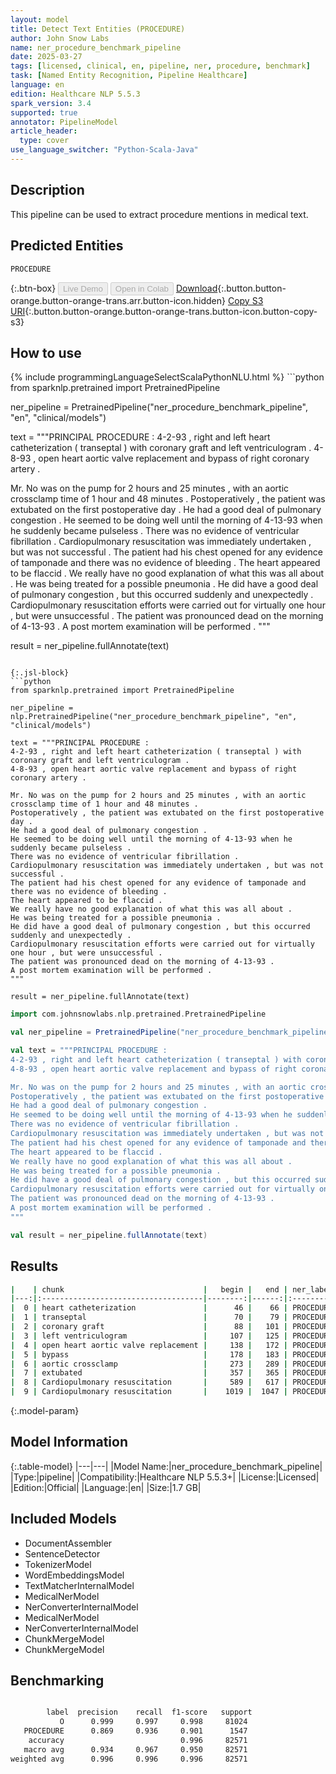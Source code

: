 ```yaml
---
layout: model
title: Detect Text Entities (PROCEDURE)
author: John Snow Labs
name: ner_procedure_benchmark_pipeline
date: 2025-03-27
tags: [licensed, clinical, en, pipeline, ner, procedure, benchmark]
task: [Named Entity Recognition, Pipeline Healthcare]
language: en
edition: Healthcare NLP 5.5.3
spark_version: 3.4
supported: true
annotator: PipelineModel
article_header:
  type: cover
use_language_switcher: "Python-Scala-Java"
---
```


## Description

This pipeline can be used to extract procedure mentions in medical text.

## Predicted Entities

`PROCEDURE`

{:.btn-box}
<button class="button button-orange" disabled>Live Demo</button>
<button class="button button-orange" disabled>Open in Colab</button>
[Download](https://s3.amazonaws.com/auxdata.johnsnowlabs.com/clinical/models/ner_procedure_benchmark_pipeline_en_5.5.3_3.4_1743115349171.zip){:.button.button-orange.button-orange-trans.arr.button-icon.hidden}
[Copy S3 URI](s3://auxdata.johnsnowlabs.com/clinical/models/ner_procedure_benchmark_pipeline_en_5.5.3_3.4_1743115349171.zip){:.button.button-orange.button-orange-trans.button-icon.button-copy-s3}

## How to use



<div class="tabs-box" markdown="1">
{% include programmingLanguageSelectScalaPythonNLU.html %}
```python
from sparknlp.pretrained import PretrainedPipeline

ner_pipeline = PretrainedPipeline("ner_procedure_benchmark_pipeline", "en", "clinical/models")

text = """PRINCIPAL PROCEDURE :
4-2-93 , right and left heart catheterization ( transeptal ) with coronary graft and left ventriculogram .
4-8-93 , open heart aortic valve replacement and bypass of right coronary artery .

Mr. No was on the pump for 2 hours and 25 minutes , with an aortic crossclamp time of 1 hour and 48 minutes .
Postoperatively , the patient was extubated on the first postoperative day .
He had a good deal of pulmonary congestion .
He seemed to be doing well until the morning of 4-13-93 when he suddenly became pulseless .
There was no evidence of ventricular fibrillation .
Cardiopulmonary resuscitation was immediately undertaken , but was not successful .
The patient had his chest opened for any evidence of tamponade and there was no evidence of bleeding .
The heart appeared to be flaccid .
We really have no good explanation of what this was all about .
He was being treated for a possible pneumonia .
He did have a good deal of pulmonary congestion , but this occurred suddenly and unexpectedly .
Cardiopulmonary resuscitation efforts were carried out for virtually one hour , but were unsuccessful .
The patient was pronounced dead on the morning of 4-13-93 .
A post mortem examination will be performed .
"""

result = ner_pipeline.fullAnnotate(text)
```

{:.jsl-block}
```python
from sparknlp.pretrained import PretrainedPipeline

ner_pipeline = nlp.PretrainedPipeline("ner_procedure_benchmark_pipeline", "en", "clinical/models")

text = """PRINCIPAL PROCEDURE :
4-2-93 , right and left heart catheterization ( transeptal ) with coronary graft and left ventriculogram .
4-8-93 , open heart aortic valve replacement and bypass of right coronary artery .

Mr. No was on the pump for 2 hours and 25 minutes , with an aortic crossclamp time of 1 hour and 48 minutes .
Postoperatively , the patient was extubated on the first postoperative day .
He had a good deal of pulmonary congestion .
He seemed to be doing well until the morning of 4-13-93 when he suddenly became pulseless .
There was no evidence of ventricular fibrillation .
Cardiopulmonary resuscitation was immediately undertaken , but was not successful .
The patient had his chest opened for any evidence of tamponade and there was no evidence of bleeding .
The heart appeared to be flaccid .
We really have no good explanation of what this was all about .
He was being treated for a possible pneumonia .
He did have a good deal of pulmonary congestion , but this occurred suddenly and unexpectedly .
Cardiopulmonary resuscitation efforts were carried out for virtually one hour , but were unsuccessful .
The patient was pronounced dead on the morning of 4-13-93 .
A post mortem examination will be performed .
"""

result = ner_pipeline.fullAnnotate(text)
```
```scala
import com.johnsnowlabs.nlp.pretrained.PretrainedPipeline

val ner_pipeline = PretrainedPipeline("ner_procedure_benchmark_pipeline", "en", "clinical/models")

val text = """PRINCIPAL PROCEDURE :
4-2-93 , right and left heart catheterization ( transeptal ) with coronary graft and left ventriculogram .
4-8-93 , open heart aortic valve replacement and bypass of right coronary artery .

Mr. No was on the pump for 2 hours and 25 minutes , with an aortic crossclamp time of 1 hour and 48 minutes .
Postoperatively , the patient was extubated on the first postoperative day .
He had a good deal of pulmonary congestion .
He seemed to be doing well until the morning of 4-13-93 when he suddenly became pulseless .
There was no evidence of ventricular fibrillation .
Cardiopulmonary resuscitation was immediately undertaken , but was not successful .
The patient had his chest opened for any evidence of tamponade and there was no evidence of bleeding .
The heart appeared to be flaccid .
We really have no good explanation of what this was all about .
He was being treated for a possible pneumonia .
He did have a good deal of pulmonary congestion , but this occurred suddenly and unexpectedly .
Cardiopulmonary resuscitation efforts were carried out for virtually one hour , but were unsuccessful .
The patient was pronounced dead on the morning of 4-13-93 .
A post mortem examination will be performed .
"""

val result = ner_pipeline.fullAnnotate(text)
```
</div>

## Results

```bash
|    | chunk                               |   begin |   end | ner_label   |
|---:|:------------------------------------|--------:|------:|:------------|
|  0 | heart catheterization               |      46 |    66 | PROCEDURE   |
|  1 | transeptal                          |      70 |    79 | PROCEDURE   |
|  2 | coronary graft                      |      88 |   101 | PROCEDURE   |
|  3 | left ventriculogram                 |     107 |   125 | PROCEDURE   |
|  4 | open heart aortic valve replacement |     138 |   172 | PROCEDURE   |
|  5 | bypass                              |     178 |   183 | PROCEDURE   |
|  6 | aortic crossclamp                   |     273 |   289 | PROCEDURE   |
|  7 | extubated                           |     357 |   365 | PROCEDURE   |
|  8 | Cardiopulmonary resuscitation       |     589 |   617 | PROCEDURE   |
|  9 | Cardiopulmonary resuscitation       |    1019 |  1047 | PROCEDURE   |
```

{:.model-param}
## Model Information

{:.table-model}
|---|---|
|Model Name:|ner_procedure_benchmark_pipeline|
|Type:|pipeline|
|Compatibility:|Healthcare NLP 5.5.3+|
|License:|Licensed|
|Edition:|Official|
|Language:|en|
|Size:|1.7 GB|

## Included Models

- DocumentAssembler
- SentenceDetector
- TokenizerModel
- WordEmbeddingsModel
- TextMatcherInternalModel
- MedicalNerModel
- NerConverterInternalModel
- MedicalNerModel
- NerConverterInternalModel
- ChunkMergeModel
- ChunkMergeModel

## Benchmarking

```bash

        label  precision    recall  f1-score   support
           O      0.999     0.997     0.998     81024
   PROCEDURE      0.869     0.936     0.901      1547
    accuracy                          0.996     82571
   macro avg      0.934     0.967     0.950     82571
weighted avg      0.996     0.996     0.996     82571

```